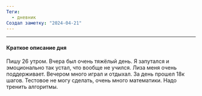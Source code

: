 ```yaml
---
Теги:
  - дневник
Создал заметку: "2024-04-21"
---
```

---
#### Краткое описание дня


Пишу 26 утром. Вчера был очень тяжёлый день. Я запутался и эмоционально так устал, что вообще не учился. Лиза меня очень поддерживает. Вечером много играл и отдыхал. За день прошел 18к шагов. Тестовое не могу сделать, очень много математики. Надо тренить алгоритмы.



